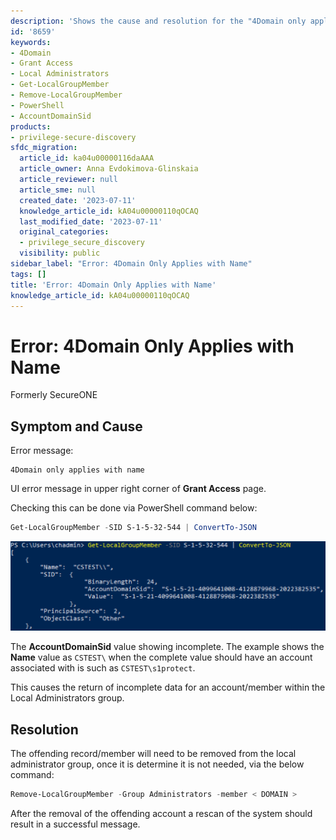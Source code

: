 ```yaml
---
description: 'Shows the cause and resolution for the "4Domain only applies with name" UI error on the Grant Access page and how to verify and remove the offending local group member using PowerShell.'
id: '8659'
keywords:
- 4Domain
- Grant Access
- Local Administrators
- Get-LocalGroupMember
- Remove-LocalGroupMember
- PowerShell
- AccountDomainSid
products:
- privilege-secure-discovery
sfdc_migration:
  article_id: ka04u00000116daAAA
  article_owner: Anna Evdokimova-Glinskaia
  article_reviewer: null
  article_sme: null
  created_date: '2023-07-11'
  knowledge_article_id: kA04u00000110qOCAQ
  last_modified_date: '2023-07-11'
  original_categories:
  - privilege_secure_discovery
  visibility: public
sidebar_label: "Error: 4Domain Only Applies with Name"
tags: []
title: 'Error: 4Domain Only Applies with Name'
knowledge_article_id: kA04u00000110qOCAQ
---
```


# Error: 4Domain Only Applies with Name

Formerly SecureONE

## Symptom and Cause

Error message:

```text
4Domain only applies with name
```

UI error message in upper right corner of **Grant Access** page.

Checking this can be done via PowerShell command below:

```powershell
Get-LocalGroupMember -SID S-1-5-32-544 | ConvertTo-JSON
```

![GetLocalGroupMember.png](./images/ka04u00000116da_0EM4u000008LVoZ.png)

The **AccountDomainSid** value showing incomplete. The example shows the **Name** value as `CSTEST\` when the complete value should have an account associated with is such as `CSTEST\s1protect`.

This causes the return of incomplete data for an account/member within the Local Administrators group.

## Resolution

The offending record/member will need to be removed from the local administrator group, once it is determine it is not needed, via the below command:

```powershell
Remove-LocalGroupMember -Group Administrators -member < DOMAIN >
```

After the removal of the offending account a rescan of the system should result in a successful message.